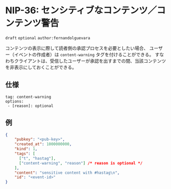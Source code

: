 # NIP-36: センシティブなコンテンツ／コンテンツ警告

`draft` `optional` `author:fernandolguevara`

コンテンツの表示に際して読者側の承認プロセスを必要としたい場合、
ユーザー（イベントの作成者）は `content-warning` タグを付けることができる。
すなわちクライアントは、受信したユーザーが承認を出すまでの間、当該コンテンツを非表示にしておくことができる。

## 仕様

```
tag: content-warning
options:
 - [reason]: optional  
```

## 例

```json
{
    "pubkey": "<pub-key>",
    "created_at": 1000000000,
    "kind": 1,
    "tags": [
      ["t", "hastag"],
      ["content-warning", "reason"] /* reason is optional */
    ],
    "content": "sensitive content with #hastag\n",
    "id": "<event-id>"
}
```
